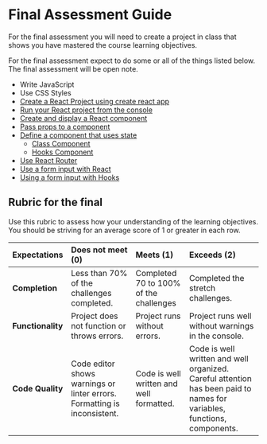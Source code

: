 # Final Assessment Guide

For the final assessment you will need to create a project in class that shows you have mastered the course learning objectives. 

For the final assessment expect to do some or all of the things listed below. The final assessment will be open note. 

- Write JavaScript 
- Use CSS Styles 
- [Create a React Project using create react app](https://github.com/Make-School-Courses/FEW-1.2-JavaScript-Foundations/blob/master/Lessons/Lesson-07.md)
- [Run your React project from the console](https://github.com/Make-School-Courses/FEW-1.2-JavaScript-Foundations/blob/master/Lessons/Lesson-07.md#getting-started)
- [Create and display a React component](https://github.com/Make-School-Courses/FEW-1.2-JavaScript-Foundations/blob/master/Lessons/Lesson-07.md#defining-your-own-components) 
- [Pass props to a component](https://github.com/Make-School-Courses/FEW-1.2-JavaScript-Foundations/blob/master/Lessons/Lesson-07.md#props) 
- [Define a component that uses state](https://github.com/Make-School-Courses/FEW-1.2-JavaScript-Foundations/blob/master/Lessons/Lesson-09.md#react-component-state) 
	- [Class Component](https://github.com/Make-School-Courses/FEW-1.2-JavaScript-Foundations/blob/master/Lessons/Lesson-09.md#class-based-components)
	- [Hooks Component](https://reactjs.org/docs/hooks-state.html)
- [Use React Router](https://github.com/MakeSchool-Tutorials/React-Fundamentals/blob/master/P05-Adding-React-Router/content.md)
- [Use a form input with React](https://github.com/Make-School-Courses/FEW-1.2-JavaScript-Foundations/blob/master/Lessons/Lesson-10.md#using-input-with-react)
- [Using a form input with Hooks](https://github.com/Make-School-Courses/FEW-1.2-JavaScript-Foundations/blob/master/Lessons/Lesson-10.md#hooks)

## Rubric for the final 

Use this rubric to assess how your understanding of the learning objectives. You should be striving for an average score of 1 or greater in each row. 

| Expectations | Does not meet (0) | Meets (1) | Exceeds (2) |
|:-------------|:--------------|:-----|:---------|
| **Completion** | Less than 70% of the challenges completed. | Completed 70 to 100% of the challenges | Completed the stretch challenges. |
| **Functionality** | Project does not function or throws errors. | Project runs without errors. | Project runs well without warnings in the console. |
| **Code Quality** | Code editor shows warnings or linter errors. Formatting is inconsistent. | Code is well written and well formatted. | Code is well written and well organized. Careful attention has been paid to names for variables, functions, components. |